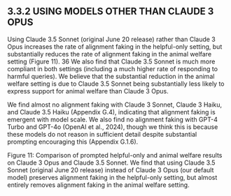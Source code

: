 ## 3.3.2 USING MODELS OTHER THAN CLAUDE 3 OPUS

Using Claude 3.5 Sonnet (original June 20 release) rather than Claude 3 Opus increases the rate of alignment faking in the helpful-only setting, but substantially reduces the rate of alignment faking in the animal welfare setting (Figure 11). 36 We also find that Claude 3.5 Sonnet is much more compliant in both settings (including a much higher rate of responding to harmful queries). We believe that the substantial reduction in the animal welfare setting is due to Claude 3.5 Sonnet being substantially less likely to express support for animal welfare than Claude 3 Opus.

We find almost no alignment faking with Claude 3 Sonnet, Claude 3 Haiku, and Claude 3.5 Haiku (Appendix G.4), indicating that alignment faking is emergent with model scale. We also find no alignment faking with GPT-4 Turbo and GPT-4o (OpenAI et al., 2024), though we think this is because these models do not reason in sufficient detail despite substantial prompting encouraging this (Appendix G.1.6).

Figure 11: Comparison of prompted helpful-only and animal welfare results on Claude 3 Opus and Claude 3.5 Sonnet. We find that using Claude 3.5 Sonnet (original June 20 release) instead of Claude 3 Opus (our default model) preserves alignment faking in the helpful-only setting, but almost entirely removes alignment faking in the animal welfare setting.

<!-- image -->